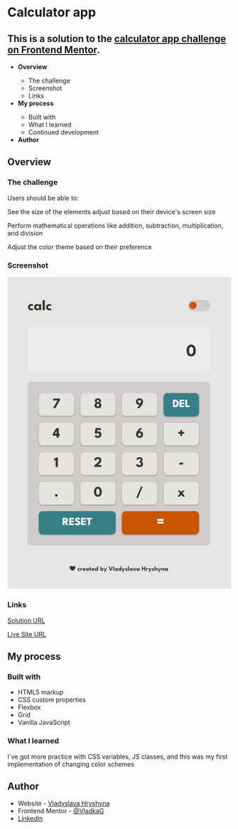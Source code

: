 <h1>Calculator app</h1> 
<h2>This is a solution to the <a href='https://www.frontendmentor.io/challenges/calculator-app-9lteq5N29'> calculator app challenge on Frontend Mentor</a>.</h2>
<ul>
  <li><a><strong>Overview</strong></a></li>
   <ul>
     <li><a>The challenge</a></li>
   <li><a>Screenshot</a></li>
   <li>Links</li>
   </ul>
   <li><a><strong>My process</strong></a></li>
   <ul>
   <li>Built with</li>
   <li>What I learned</li>
   <li>Continued development</li>
  </ul>
   <li><strong>Author</strong></li>
</ul>

## Overview

### The challenge
<p>Users should be able to:</p>

<p>See the size of the elements adjust based on their device's screen size</p>
<p>Perform mathematical operations like addition, subtraction, multiplication, and division</p>
<p>Adjust the color theme based on their preference</p>

### Screenshot

![](https://github.com/VladkaG/calculator-app/blob/105c1ca7738b9d0bb238228a99a52ead09412298/Screenshot_1.jpg)

### Links

<p><a href='https://github.com/VladkaG/calculator-app'>Solution URL</a></p>
<p><a href='https://unique-lily-4f7c42.netlify.app/'>Live Site URL</a></p>

## My process

### Built with

- HTML5 markup
- CSS custom properties
- Flexbox
- Grid
- Vanilla JavaScript

### What I learned

<p>I`ve got more practice with CSS variables, JS classes, and this was my first implementation of changing color schemes</p>

## Author

- Website - <a href='https://tubular-gumption-959c62.netlify.app/'>Vladyslava Hryshyna</a>
- Frontend Mentor - [@VladkaG](https://www.frontendmentor.io/profile/VladkaG)
- <a href='https://www.linkedin.com/in/vladyslava-hryshyna-3a1b49263/'>LinkedIn</a>
